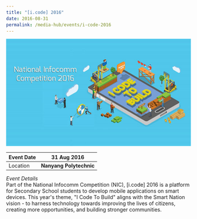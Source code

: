 ```yaml
---
title: "[i.code] 2016"
date: 2016-08-31
permalink: /media-hub/events/i-code-2016
---
```

![i.code 2016](/images/media-hub/events/till-2020/national-infocomm-competition-2016.jpeg)

| Event Date | **31 Aug 2016**| 
| -------- | -------- |
| Location   |**Nanyang Polytechnic**  | 

*Event Details*<br>
Part of the National Infocomm Competition (NIC), [i.code] 2016 is a platform for Secondary School students to develop mobile applications on smart devices. This year's theme, "I Code To Build" aligns with the Smart Nation vision - to harness technology towards improving the lives of citizens, creating more opportunities, and building stronger communities.
